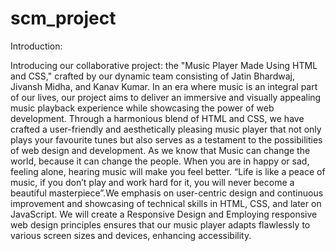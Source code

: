 # scm_project

Introduction:

Introducing our collaborative project: the "Music Player Made Using HTML and CSS," crafted by our dynamic team consisting of Jatin Bhardwaj, Jivansh Midha, and Kanav Kumar. In an era where music is an integral part of our lives, our project aims to deliver an immersive and visually appealing music playback experience while showcasing the power of web development. Through a harmonious blend of HTML and CSS, we have crafted a user-friendly and aesthetically pleasing music player that not only plays your favourite tunes but also serves as a testament to the possibilities of web design and development. As we know that Music can change the world, because it can change the people. When you are in happy or sad, feeling alone, hearing music will make you feel better. “Life is like a peace of music, if you don’t play and work hard for it, you will never become a beautiful masterpiece”.We emphasis on user-centric design and continuous improvement and showcasing of technical skills in HTML, CSS, and later on JavaScript. We will create a Responsive Design and Employing responsive web design principles ensures that our music player adapts flawlessly to various screen sizes and devices, enhancing accessibility.
